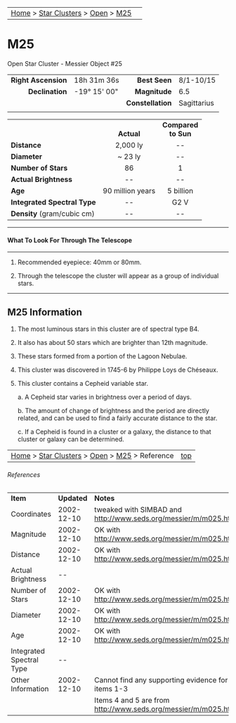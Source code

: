 <script src="/js/whatsup.js"></script>
<script type="text/javascript">
	var objectName ="M25"
	var objectDesc ="Open Star Cluster<br/>in the Constellation<br/>Sagittarius"
	var objectImage="other"
</script>

|    |    |
|:---|---:|
|[Home](/notes/#object-notes) > [Star Clusters](/notes/#star-clusters) > [Open](../!open-cluster-info) > [M25](#m25)| <div id=whatsup></div> |

# M25
Open Star Cluster - Messier Object #25

|   |   |   |   |
|--:|:--|--:|:--|
|**Right Ascension**|18h 31m 36s|**Best Seen**|8/1-10/15|
|**Declination**|-19&deg; 15' 00"|**Magnitude**|6.5|
|   |   |**Constellation**|Sagittarius|
|   |   |   |   |

|   |   |   |
|---|:---:|:---:|
|   | <br/>**Actual**| **Compared<br/>to Sun** |
|**Distance** | 2,000 ly | -- |
|**Diameter** | ~ 23 ly | -- |
|**Number of Stars**| 86 | 1 |
|**Actual Brightness**| -- | -- |
|**Age** | 90 million years | 5 billion |
|**Integrated Spectral Type** | -- | G2 V |
|**Density** (gram/cubic cm) | -- | -- |

---
#### What To Look For Through The Telescope
---

1.	Recommended eyepiece: 40mm or 80mm.

2.	Through the telescope the cluster will appear as a group of individual stars.

---
## M25 Information

1.	The most luminous stars in this cluster are of spectral type B4.
   
1.	It also has about 50 stars which are brighter than 12th magnitude.
   
1.	These stars formed from a portion of the Lagoon Nebulae.

1.	This cluster was discovered in 1745-6 by Philippe Loys de Chéseaux.

1.	This cluster contains a Cepheid variable star.  

    a.	A Cepheid star varies in brightness over a period of days.

 
    b.	The amount of change of brightness and the period are directly related, and can be used to find a fairly accurate distance to the star.

    c.	If a Cepheid is found in a cluster or a galaxy, the distance to that cluster or galaxy can be determined.


|    |    |
|:---|---:|
|[Home](/notes/#object-notes) > [Star Clusters](/notes/#star-clusters) > [Open](../!open-cluster-info) > [M25](#m25) > Reference | [top](#m25) |

###### References

|   |   |   |
|---|---|---|
|**Item**|**Updated**|**Notes**|
|Coordinates|2002-12-10|tweaked with SIMBAD and <http://www.seds.org/messier/m/m025.html>|
|Magnitude|2002-12-10|OK with <http://www.seds.org/messier/m/m025.html>|
|Distance|2002-12-10|OK with <http://www.seds.org/messier/m/m025.html>|
|Actual Brightness| -- |  |
|Number of Stars|2002-12-10|OK with <http://www.seds.org/messier/m/m025.html>|
|Diameter|2002-12-10|OK with <http://www.seds.org/messier/m/m025.html>|
|Age|2002-12-10|OK with <http://www.seds.org/messier/m/m025.html>|
|Integrated Spectral Type| -- |  |
|Other Information|2002-12-10|Cannot find any supporting evidence for items 1-3|
|  |  |Items 4 and 5 are from <http://www.seds.org/messier/m/m025.html>|
